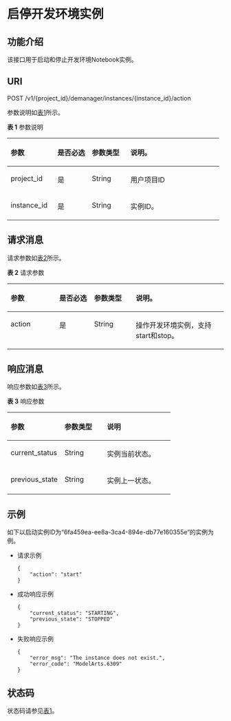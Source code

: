 # 启停开发环境实例<a name="modelarts_03_0115"></a>

## 功能介绍<a name="section88894735616"></a>

该接口用于启动和停止开发环境Notebook实例。

## URI<a name="section20261580353"></a>

POST /v1/\{project\_id\}/demanager/instances/\{instance\_id\}/action

参数说明如[表1](#table569625523811)所示。

**表 1**  参数说明

<a name="table569625523811"></a>
<table><thead align="left"><tr id="row169945510386"><th class="cellrowborder" valign="top" width="22.12%" id="mcps1.2.5.1.1"><p id="p370019557384"><a name="p370019557384"></a><a name="p370019557384"></a>参数</p>
</th>
<th class="cellrowborder" valign="top" width="16.24%" id="mcps1.2.5.1.2"><p id="p2702115512388"><a name="p2702115512388"></a><a name="p2702115512388"></a>是否必选</p>
</th>
<th class="cellrowborder" valign="top" width="18.26%" id="mcps1.2.5.1.3"><p id="p1704955163819"><a name="p1704955163819"></a><a name="p1704955163819"></a>参数类型</p>
</th>
<th class="cellrowborder" valign="top" width="43.38%" id="mcps1.2.5.1.4"><p id="p070515554383"><a name="p070515554383"></a><a name="p070515554383"></a>说明。</p>
</th>
</tr>
</thead>
<tbody><tr id="row187062555388"><td class="cellrowborder" valign="top" width="22.12%" headers="mcps1.2.5.1.1 "><p id="p570711558389"><a name="p570711558389"></a><a name="p570711558389"></a>project_id</p>
</td>
<td class="cellrowborder" valign="top" width="16.24%" headers="mcps1.2.5.1.2 "><p id="p1070819552389"><a name="p1070819552389"></a><a name="p1070819552389"></a>是</p>
</td>
<td class="cellrowborder" valign="top" width="18.26%" headers="mcps1.2.5.1.3 "><p id="p147095558384"><a name="p147095558384"></a><a name="p147095558384"></a>String</p>
</td>
<td class="cellrowborder" valign="top" width="43.38%" headers="mcps1.2.5.1.4 "><p id="p4972959911831"><a name="p4972959911831"></a><a name="p4972959911831"></a>用户项目ID</p>
</td>
</tr>
<tr id="row16670119161415"><td class="cellrowborder" valign="top" width="22.12%" headers="mcps1.2.5.1.1 "><p id="p11308137181317"><a name="p11308137181317"></a><a name="p11308137181317"></a>instance_id</p>
</td>
<td class="cellrowborder" valign="top" width="16.24%" headers="mcps1.2.5.1.2 "><p id="p175711944161316"><a name="p175711944161316"></a><a name="p175711944161316"></a>是</p>
</td>
<td class="cellrowborder" valign="top" width="18.26%" headers="mcps1.2.5.1.3 "><p id="p05711544181313"><a name="p05711544181313"></a><a name="p05711544181313"></a>String</p>
</td>
<td class="cellrowborder" valign="top" width="43.38%" headers="mcps1.2.5.1.4 "><p id="p830883717136"><a name="p830883717136"></a><a name="p830883717136"></a>实例ID。</p>
</td>
</tr>
</tbody>
</table>

## 请求消息<a name="section722833995517"></a>

请求参数如[表2](#table46411941555)所示。

**表 2**  请求参数

<a name="table46411941555"></a>
<table><thead align="left"><tr id="row26431149518"><th class="cellrowborder" valign="top" width="22.48%" id="mcps1.2.5.1.1"><p id="p66461141354"><a name="p66461141354"></a><a name="p66461141354"></a>参数</p>
</th>
<th class="cellrowborder" valign="top" width="16.07%" id="mcps1.2.5.1.2"><p id="p9646841254"><a name="p9646841254"></a><a name="p9646841254"></a>是否必选</p>
</th>
<th class="cellrowborder" valign="top" width="19.23%" id="mcps1.2.5.1.3"><p id="p06477412510"><a name="p06477412510"></a><a name="p06477412510"></a>参数类型</p>
</th>
<th class="cellrowborder" valign="top" width="42.22%" id="mcps1.2.5.1.4"><p id="p76491840517"><a name="p76491840517"></a><a name="p76491840517"></a>说明。</p>
</th>
</tr>
</thead>
<tbody><tr id="row14649141251"><td class="cellrowborder" valign="top" width="22.48%" headers="mcps1.2.5.1.1 "><p id="p135851959153210"><a name="p135851959153210"></a><a name="p135851959153210"></a>action</p>
</td>
<td class="cellrowborder" valign="top" width="16.07%" headers="mcps1.2.5.1.2 "><p id="p2585859143211"><a name="p2585859143211"></a><a name="p2585859143211"></a>是</p>
</td>
<td class="cellrowborder" valign="top" width="19.23%" headers="mcps1.2.5.1.3 "><p id="p5585135923214"><a name="p5585135923214"></a><a name="p5585135923214"></a>String</p>
</td>
<td class="cellrowborder" valign="top" width="42.22%" headers="mcps1.2.5.1.4 "><p id="p13585135903217"><a name="p13585135903217"></a><a name="p13585135903217"></a>操作开发环境实例，支持start和stop。</p>
</td>
</tr>
</tbody>
</table>

## 响应消息<a name="section8857352133212"></a>

响应参数如[表3](#table14581542113111)所示。

**表 3**  响应参数

<a name="table14581542113111"></a>
<table><thead align="left"><tr id="row7581144216315"><th class="cellrowborder" valign="top" width="33%" id="mcps1.2.4.1.1"><p id="p4886449203110"><a name="p4886449203110"></a><a name="p4886449203110"></a>参数</p>
</th>
<th class="cellrowborder" valign="top" width="25.990000000000002%" id="mcps1.2.4.1.2"><p id="p1388718492317"><a name="p1388718492317"></a><a name="p1388718492317"></a>参数类型</p>
</th>
<th class="cellrowborder" valign="top" width="41.010000000000005%" id="mcps1.2.4.1.3"><p id="p48891049143113"><a name="p48891049143113"></a><a name="p48891049143113"></a>说明</p>
</th>
</tr>
</thead>
<tbody><tr id="row1558134210313"><td class="cellrowborder" valign="top" width="33%" headers="mcps1.2.4.1.1 "><p id="p478563424717"><a name="p478563424717"></a><a name="p478563424717"></a>current_status</p>
</td>
<td class="cellrowborder" valign="top" width="25.990000000000002%" headers="mcps1.2.4.1.2 "><p id="p7741113017490"><a name="p7741113017490"></a><a name="p7741113017490"></a>String</p>
</td>
<td class="cellrowborder" valign="top" width="41.010000000000005%" headers="mcps1.2.4.1.3 "><p id="p56329492917"><a name="p56329492917"></a><a name="p56329492917"></a>实例当前状态。</p>
</td>
</tr>
<tr id="row0159718325"><td class="cellrowborder" valign="top" width="33%" headers="mcps1.2.4.1.1 "><p id="p101604112325"><a name="p101604112325"></a><a name="p101604112325"></a>previous_state</p>
</td>
<td class="cellrowborder" valign="top" width="25.990000000000002%" headers="mcps1.2.4.1.2 "><p id="p12160161183219"><a name="p12160161183219"></a><a name="p12160161183219"></a>String</p>
</td>
<td class="cellrowborder" valign="top" width="41.010000000000005%" headers="mcps1.2.4.1.3 "><p id="p126776443415"><a name="p126776443415"></a><a name="p126776443415"></a>实例上一状态。</p>
</td>
</tr>
</tbody>
</table>

## 示例<a name="section207913354815"></a>

如下以启动实例ID为“6fa459ea-ee8a-3ca4-894e-db77e160355e“的实例为例。

-   请求示例

    ```
    {
        "action": "start"
    }
    ```


-   成功响应示例

    ```
    {
        "current_status": "STARTING",
        "previous_state": "STOPPED"
    }
    ```

-   失败响应示例

    ```
    {
        "error_msg": "The instance does not exist.",
        "error_code": "ModelArts.6309"
    }
    ```


## 状态码<a name="section157661945274"></a>

状态码请参见[表1](状态码.md#table1450010510213)。

